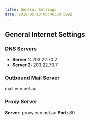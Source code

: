 ```yaml
---
title: General Settings
date: 2019-05-13T06:46:38.599Z
---
```

## General Internet Settings

### DNS Servers

* **Server 1:** 203.22.70.2
* **Server 2:** 203.22.70.7

### Outbound Mail Server

mail.ecn.net.au

### Proxy Server

**Server:** proxy.ecn.net.au 
**Port:** 80

